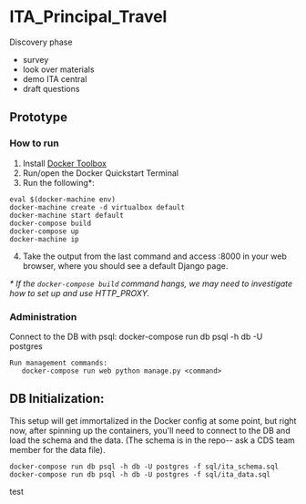 # ITA_Principal_Travel

Discovery phase
* survey
* look over materials
* demo ITA central
* draft questions

## Prototype

### How to run

1. Install [Docker Toolbox](https://www.docker.com/products/docker-toolbox)
2. Run/open the Docker Quickstart Terminal
3. Run the following*:

```
eval $(docker-machine env)
docker-machine create -d virtualbox default
docker-machine start default
docker-compose build
docker-compose up
docker-machine ip
```

4. Take the output from the last command and access <ip>:8000 in your web browser, where you should see a default Django page.

_* If the `docker-compose build` command hangs, we may need to investigate how to set up and use HTTP_PROXY._

### Administration

Connect to the DB with psql:
    docker-compose run db psql -h db -U postgres

    Run management commands:
       docker-compose run web python manage.py <command>

## DB Initialization:

This setup will get immortalized in the Docker config at some point, but right now, after spinning up the containers, you'll need to connect to the DB and load the schema and the data.
(The schema is in the repo-- ask a CDS team member for the data file).

```
docker-compose run db psql -h db -U postgres -f sql/ita_schema.sql
docker-compose run db psql -h db -U postgres -f sql/ita_data.sql
```

test
